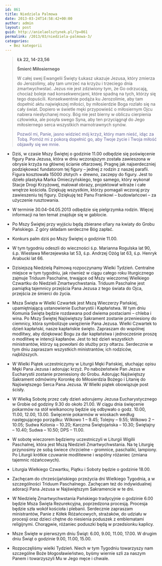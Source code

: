 ```yaml
---
id: 861
title: Niedziela Palmowa
date: 2013-03-24T14:58:42+00:00
author: admin
layout: post
guid: http://anielaolsztynek.pl/?p=861
permalink: /2013/03/niedziela-palmowa-3/
categories:
  - Bez kategorii
---
```

> **Łk 22, 14-23,56**
> 
> **Śmierć Miłosiernego**
> 
> W całej swej Ewangelii Święty Łukasz ukazuje Jezusa, który zmierza do Jerozolimy, aby tam umrzeć na krzyżu i trzeciego dnia zmartwychwstać. Jezus nie jest zdziwiony tym, że Go odrzucają, chociaż boleje nad konsekwencjami, które spadną na tych, którzy się tego dopuścili. Konsekwentnie podąża ku Jerozolimie, aby tam dopełnić aktu największej miłości, by miłosierdzie Boga rozlało się na cały świat. Dopiero w świetle męki przypowieść o miłosiernym Ojcu nabiera niesłychanej mocy. Bóg nie jest bierny w obliczu cierpienia człowieka, ale posyła swego Syna, aby ten przyciągnął do Jego miłosiernego serca wszystkich marnotrawnych synów.
> 
> <span style="color: #666699;">Pozwól mi, Panie, jasno widzieć mój krzyż, który mam nieść, idąc za Tobą. Pomóż mi z pokorą dopełnić go, aby Twoje życie i Twoja miłość objawiły się we mnie.</span>

  * Dziś, w czasie Mszy Świętej o godzinie 11.00 odbędzie się poświęcenie figury Pana Jezusa, która w dniu wczorajszym została zawieszona w obrysie krzyża na głównej ścianie ołtarzowej. Pragnę jak najserdeczniej podziękować fundatorom tej figury &#8211; jednej z rodzin z naszej parafii. Figura kosztowała 15000 złotych + drewno, zaczepy do figury. Jest to dzieło plastyka Marka Omieczyńskiego, tego samego, który wykonał Stacje Drogi Krzyżowej, malował obrazy, projektował witraże i całe wnętrze kościoła. Dziękuję wszystkim, którzy pomagali wczoraj przy zawieszeniu tej figury. Dziękuję też Panu Frankowi &#8211; budowlańcowi &#8211; za użyczenie rusztowania.
  * W terminie 30.04-04.05.2013 odbędzie się pielgrzymka rodzin. Więcej informacji na ten temat znajduje się w gablocie.
  * Po Mszy Świętej przy wyjściu będą zbierane ofiary na kwiaty do Grobu Pańskiego. Z góry składam serdeczne Bóg zapłać.
  * Konkurs palm dziś po Mszy Świętej o godzinie 11.00.
  * W tym tygodniu odeszli do wieczności ś.p. Marianna Rogulska lat 90, ś.p. Wiesława Mierzejewska lat 53, ś.p. Andrzej Ożóg lat 63, ś.p. Henryk Arabucki lat 66.

  * Dzisiejszą Niedzielą Palmową rozpoczynamy Wielki Tydzień. Centralne miejsce w tym tygodniu, jak również w ciągu całego roku liturgicznego zajmuje Triduum Paschalne, trwające od Mszy wieczornej Wielkiego Czwartku do Niedzieli Zmartwychwstania. Triduum Paschalne jest pamiątką tajemnicy przejścia Pana Jezusa z tego świata do Ojca, przejścia ze śmierci do życia.
  * Msza Święta w Wielki Czwartek jest Mszą Wieczerzy Pańskiej, upamiętniającą ustanowienie Eucharystii i Kapłaństwa. W tym dniu Komunia Święta będzie rozdawana pod dwiema postaciami &#8211; chleba i wina. Po Mszy Świętej Najświętszy Sakrament zostanie przeniesiony do ciemnicy, która symbolizuje uwięzienie Pana Jezusa. Wielki Czwartek to dzień kapłański, nasze kapłańskie święto. Zapraszam do wspólnej modlitwy, aby dziękować Bogu za dar kapłaństwa i jednocześnie proszę o modlitwę w intencji kapłanów. Jest to też dzień wszystkich ministrantów, którzy są powołani do służby przy ołtarzu. Serdecznie w tym dniu zapraszam wszystkich ministrantów, ich rodziców, najbliższych.
  * W Wielki Piątek uczestniczymy w Liturgii Męki Pańskiej, słuchając opisu Męki Pana Jezusa i adorując krzyż. Po nabożeństwie Pan Jezus w Eucharystii zostanie przeniesiony do Grobu. Adorując Najświętszy Sakrament odmówimy Koronkę do Miłosierdzia Bożego i Litanię do Najświętszego Serca Pana Jezusa. W Wielki piątek obowiązuje post ścisły.
  * W Wielką Sobotę przez cały dzień adorujemy Jezusa Eucharystycznego w Grobie od godziny 9.30 do około 21.00. W ciągu dnia święcenie pokarmów na stół wielkanocny będzie się odbywało o godz. 10.00, 11.00, 12.00, 13.00. Święcenie pokarmów w wioskach według następującego porządku: Wilkowo 1 &#8211; 9.45; Tolejny &#8211; 9.55; Wilkowo 2 &#8211; 10.05; Sudwa Kolonia &#8211; 10.20; Karczma Świętojańska &#8211; 10.30; Świętajny &#8211; 10.40; Sudwa &#8211; 10.50; DPS &#8211; 11.00.
  * W sobotę wieczorem będziemy uczestniczyli w Liturgii Wigilii Paschalnej, która jest Mszą Niedzieli Zmartwychwstania. Na tę Liturgię przynosimy ze sobą świece chrzcielne &#8211; gromnice, paschaliki, lampiony. Po Liturgii krótkie czuwanie modlitewne i wspólny różaniec (zmiana tajemnic różańcowych).
  * Liturgia Wielkiego Czwartku, Piątku i Soboty będzie o godzinie 18.00.
  * Zachęcam do chrześcijańskiego przeżycia dni Wielkiego Tygodnia, a w szczególności Triduum Paschalnego. Zachęcam też do indywidualnej adoracji Pana Jezusa w Najświętszym Sakramencie w te dni.
  * W Niedzielę Zmartwychwstania Pańskiego tradycyjnie o godzinie 6.00 będzie Msza Święta Rezurekcyjna, poprzedzona procesją. Procesja będzie szła wokół kościoła i plebanii. Serdecznie zapraszam ministrantów, Panie z Kółek Różańcowych, strażaków, do udziału w procesji oraz dzieci chętne do niesienia poduszek z emblematami religijnymi. Chorągwie, różaniec poduszki będą w przedsionku kaplicy.
  * Msze Święte w pierwszym dniu Świąt: 6.00, 9.00, 11.00, 17.00. W drugim dniu Świąt o godzinie 9.00, 11.00, 15.00.
  * Rozpoczęliśmy wielki Tydzień. Niech w tym Tygodniu towarzyszy nam szczególne Boże błogosławieństwo, byśmy wiernie szli za naszym Panem i towarzyszyli Mu w Jego męce i chwale.